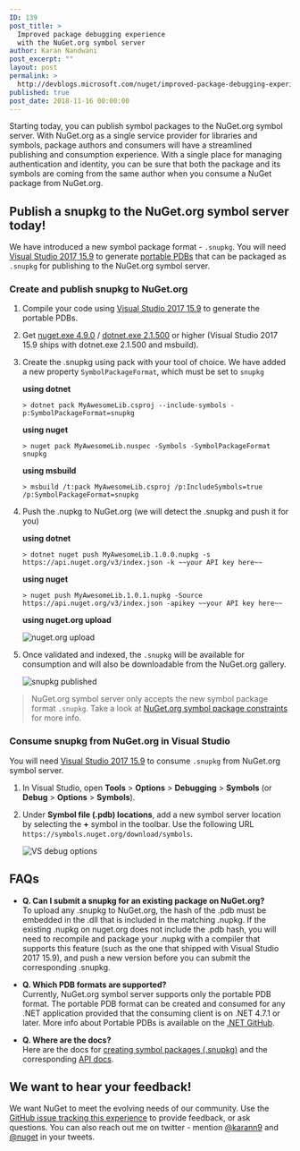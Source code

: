 ```yaml
---
ID: 139
post_title: >
  Improved package debugging experience
  with the NuGet.org symbol server
author: Karan Nandwani
post_excerpt: ""
layout: post
permalink: >
  http://devblogs.microsoft.com/nuget/improved-package-debugging-experience-with-the-nuget-org-symbol-server/
published: true
post_date: 2018-11-16 00:00:00
---
```

Starting today, you can publish symbol packages to the NuGet.org symbol server. With NuGet.org as a single service provider for libraries and symbols, package authors and consumers will have a streamlined publishing and consumption experience. With a single place for managing authentication and identity, you can be sure that both the package and its symbols are coming from the same author when you consume a NuGet package from NuGet.org.

## Publish a snupkg to the NuGet.org symbol server today!

We have introduced a new symbol package format - `.snupkg`. You will need [Visual Studio 2017 15.9][1] to generate [portable PDBs][2] that can be packaged as `.snupkg` for publishing to the NuGet.org symbol server.

### Create and publish snupkg to NuGet.org

1.  Compile your code using [Visual Studio 2017 15.9][1] to generate the portable PDBs.

2.  Get [nuget.exe 4.9.0][3] / [dotnet.exe 2.1.500][4] or higher (Visual Studio 2017 15.9 ships with dotnet.exe 2.1.500 and msbuild).

3.  Create the .snupkg using pack with your tool of choice. We have added a new property `SymbolPackageFormat`, which must be set to `snupkg`
    
    **using dotnet**
    
    `> dotnet pack MyAwesomeLib.csproj --include-symbols -p:SymbolPackageFormat=snupkg`
    
    **using nuget**
    
    `> nuget pack MyAwesomeLib.nuspec -Symbols -SymbolPackageFormat snupkg`
    
    **using msbuild**
    
    `> msbuild /t:pack MyAwesomeLib.csproj /p:IncludeSymbols=true /p:SymbolPackageFormat=snupkg`

4.  Push the .nupkg to NuGet.org (we will detect the .snupkg and push it for you)
    
    **using dotnet**
    
    `> dotnet nuget push MyAwesomeLib.1.0.0.nupkg -s https://api.nuget.org/v3/index.json -k ~~your API key here~~`
    
    **using nuget**
    
    `> nuget push MyAwesomeLib.1.0.1.nupkg -Source https://api.nuget.org/v3/index.json -apikey ~~your API key here~~`
    
    **using nuget.org upload**
    
    ![nuget.org upload][5]

5.  Once validated and indexed, the `.snupkg` will be available for consumption and will also be downloadable from the NuGet.org gallery.
    
    ![snupkg published][6]

> NuGet.org symbol server only accepts the new symbol package format `.snupkg`. Take a look at [NuGet.org symbol package constraints][7] for more info.

### Consume snupkg from NuGet.org in Visual Studio

You will need [Visual Studio 2017 15.9][1] to consume `.snupkg` from NuGet.org symbol server.

1.  In Visual Studio, open **Tools** > **Options** > **Debugging** > **Symbols** (or **Debug** > **Options** > **Symbols**).

2.  Under **Symbol file (.pdb) locations**, add a new symbol server location by selecting the **+** symbol in the toolbar. Use the following URL `https://symbols.nuget.org/download/symbols`.
    
    ![VS debug options][8]

## FAQs

*   **Q. Can I submit a snupkg for an existing package on NuGet.org?**  
    To upload any .snupkg to NuGet.org, the hash of the .pdb must be embedded in the .dll that is included in the matching .nupkg. If the existing .nupkg on nuget.org does not include the .pdb hash, you will need to recompile and package your .nupkg with a compiler that supports this feature (such as the one that shipped with Visual Studio 2017 15.9), and push a new version before you can submit the corresponding .snupkg.

*   **Q. Which PDB formats are supported?**  
    Currently, NuGet.org symbol server supports only the portable PDB format. The portable PDB format can be created and consumed for any .NET application provided that the consuming client is on .NET 4.7.1 or later. More info about Portable PDBs is available on the [.NET GitHub][2].

*   **Q. Where are the docs?**  
    Here are the docs for [creating symbol packages (.snupkg)][9] and the corresponding [API docs][10].

## We want to hear your feedback!

We want NuGet to meet the evolving needs of our community. Use the [GitHub issue tracking this experience][11] to provide feedback, or ask questions. You can also reach out me on twitter - mention [@karann9][12] and [@nuget][13] in your tweets.

 [1]: https://docs.microsoft.com/en-us/visualstudio/releasenotes/vs2017-relnotes
 [2]: https://github.com/dotnet/core/blob/master/Documentation/diagnostics/portable_pdb.md
 [3]: https://www.nuget.org/downloads
 [4]: https://www.microsoft.com/net/download/dotnet-core/2.2
 [5]: https://devblogs.microsoft.com/nuget/wp-content/uploads/sites/49/2019/05/nuget_upload.png
 [6]: https://devblogs.microsoft.com/nuget/wp-content/uploads/sites/49/2019/05/snupkg_download.png
 [7]: https://docs.microsoft.com/en-us/nuget/create-packages/symbol-packages-snupkg#nugetorg-symbol-package-constraints
 [8]: https://devblogs.microsoft.com/nuget/wp-content/uploads/sites/49/2019/05/vs-nuget-symbol-server.png
 [9]: https://docs.microsoft.com/en-us/nuget/create-packages/symbol-packages-snupkg
 [10]: https://docs.microsoft.com/en-us/nuget/api/symbol-package-publish-resource
 [11]: https://github.com/NuGet/Home/issues/6104
 [12]: https://twitter.com/karann9
 [13]: https://twitter.com/nuget